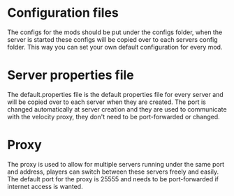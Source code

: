 # Configuration files
The configs for the mods should be put under the configs folder, when the server is started these configs will be copied over to each servers config folder. This way you can set your own default configuration for every mod.

# Server properties file
The default.properties file is the default properties file for every server and will be copied over to each server when they are created.
The port is changed automatically at server creation and they are used to communicate with the velocity proxy, they don't need to be port-forwarded or changed.


# Proxy
The proxy is used to allow for multiple servers running under the same port and address, players can switch between these servers freely and easily. The default port for the proxy is 25555 and needs to be port-forwarded if internet access is wanted.